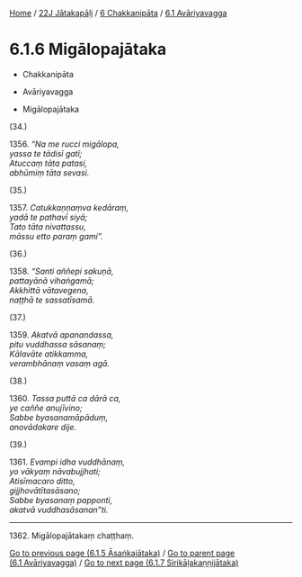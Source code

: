 
[Home](/) / [22J Jātakapāḷi](../...md) / [6 Chakkanipāta](...md) / [6.1 Avāriyavagga](../22J/6/6.1.md)

# 6.1.6 Migālopajātaka

* Chakkanipāta

* Avāriyavagga

* Migālopajātaka

(34.)

1356\. _“Na me rucci migālopa,_  
_yassa te tādisī gatī;_  
_Atuccaṃ tāta patasi,_  
_abhūmiṃ tāta sevasi._  


(35.)

1357\. _Catukkaṇṇaṃva kedāraṃ,_  
_yadā te pathavī siyā;_  
_Tato tāta nivattassu,_  
_māssu etto paraṃ gami”._  


(36.)

1358\. _“Santi aññepi sakuṇā,_  
_pattayānā vihaṅgamā;_  
_Akkhittā vātavegena,_  
_naṭṭhā te sassatīsamā._  


(37.)

1359\. _Akatvā apanandassa,_  
_pitu vuddhassa sāsanaṃ;_  
_Kālavāte atikkamma,_  
_verambhānaṃ vasaṃ agā._  


(38.)

1360\. _Tassa puttā ca dārā ca,_  
_ye caññe anujīvino;_  
_Sabbe byasanamāpāduṃ,_  
_anovādakare dije._  


(39.)

1361\. _Evampi idha vuddhānaṃ,_  
_yo vākyaṃ nāvabujjhati;_  
_Atisīmacaro ditto,_  
_gijjhovātītasāsano;_  
_Sabbe byasanaṃ papponti,_  
_akatvā vuddhasāsanan”ti._  


---

1362\. Migālopajātakaṃ chaṭṭhaṃ.



[Go to previous page (6.1.5 Āsaṅkajātaka)](6.1.5.md) / [Go to parent page (6.1 Avāriyavagga)](../22J/6/6.1.md) / [Go to next page (6.1.7 Sirikāḷakaṇṇijātaka)](6.1.7.md)


